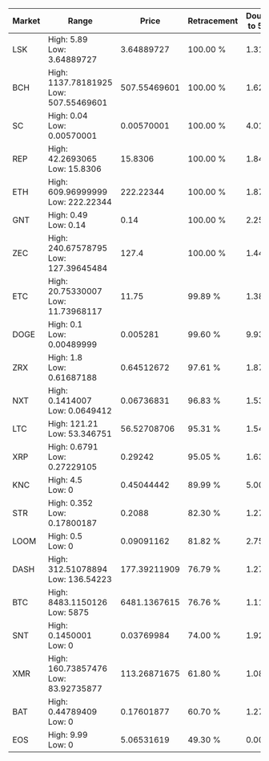 | Market | Range | Price| Retracement | Doubles to 50% |
| --- | --- | --- | --- | --- |
| LSK | High: 5.89<br />Low: 3.64889727 | 3.64889727 | 100.00 % | 1.31 |
| BCH | High: 1137.78181925<br />Low: 507.55469601 | 507.55469601 | 100.00 % | 1.62 |
| SC | High: 0.04<br />Low: 0.00570001 | 0.00570001 | 100.00 % | 4.01 |
| REP | High: 42.2693065<br />Low: 15.8306 | 15.8306 | 100.00 % | 1.84 |
| ETH | High: 609.96999999<br />Low: 222.22344 | 222.22344 | 100.00 % | 1.87 |
| GNT | High: 0.49<br />Low: 0.14 | 0.14 | 100.00 % | 2.25 |
| ZEC | High: 240.67578795<br />Low: 127.39645484 | 127.4 | 100.00 % | 1.44 |
| ETC | High: 20.75330007<br />Low: 11.73968117 | 11.75 | 99.89 % | 1.38 |
| DOGE | High: 0.1<br />Low: 0.00489999 | 0.005281 | 99.60 % | 9.93 |
| ZRX | High: 1.8<br />Low: 0.61687188 | 0.64512672 | 97.61 % | 1.87 |
| NXT | High: 0.1414007<br />Low: 0.0649412 | 0.06736831 | 96.83 % | 1.53 |
| LTC | High: 121.21<br />Low: 53.346751 | 56.52708706 | 95.31 % | 1.54 |
| XRP | High: 0.6791<br />Low: 0.27229105 | 0.29242 | 95.05 % | 1.63 |
| KNC | High: 4.5<br />Low: 0 | 0.45044442 | 89.99 % | 5.00 |
| STR | High: 0.352<br />Low: 0.17800187 | 0.2088 | 82.30 % | 1.27 |
| LOOM | High: 0.5<br />Low: 0 | 0.09091162 | 81.82 % | 2.75 |
| DASH | High: 312.51078894<br />Low: 136.54223 | 177.39211909 | 76.79 % | 1.27 |
| BTC | High: 8483.1150126<br />Low: 5875 | 6481.1367615 | 76.76 % | 1.11 |
| SNT | High: 0.1450001<br />Low: 0 | 0.03769984 | 74.00 % | 1.92 |
| XMR | High: 160.73857476<br />Low: 83.92735877 | 113.26871675 | 61.80 % | 1.08 |
| BAT | High: 0.44789409<br />Low: 0 | 0.17601877 | 60.70 % | 1.27 |
| EOS | High: 9.99<br />Low: 0 | 5.06531619 | 49.30 % | 0.00 |
